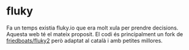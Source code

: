# fluky
Fa un temps existia fluky.io que era molt xula per prendre decisions. Aquesta web té el mateix proposit. El codi és principalment un fork de [friedboats/fluky2](https://github.com/friedboats/fluky2) però adaptat al català i amb petites millores.
